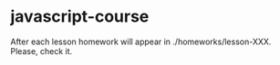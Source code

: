# javascript-course
After each lesson homework will appear in ./homeworks/lesson-XXX. Please, check it.
